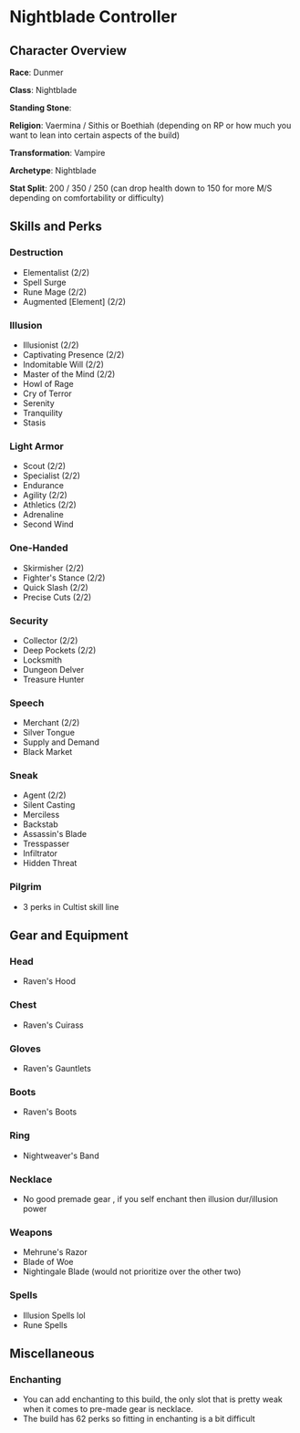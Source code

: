 # Nightblade Controller

## Character Overview

**Race**: Dunmer
	
**Class**: Nightblade
 
**Standing Stone**: 

**Religion**: Vaermina / Sithis or Boethiah (depending on RP or how much you want to lean into certain aspects of the build)

**Transformation**: Vampire

**Archetype**: Nightblade

**Stat Split**: 200 / 350 / 250 (can drop health down to 150 for more M/S depending on comfortability or difficulty)

## Skills and Perks

### Destruction

 - Elementalist (2/2)
 - Spell Surge
 - Rune Mage (2/2)
 - Augmented [Element] (2/2)

### Illusion

 - Illusionist (2/2)
 - Captivating Presence (2/2)
 - Indomitable Will (2/2)
 - Master of the Mind (2/2)
 - Howl of Rage
 - Cry of Terror
 - Serenity
 - Tranquility
 - Stasis

### Light Armor
 
 - Scout (2/2)
 - Specialist (2/2)
 - Endurance
 - Agility (2/2)
 - Athletics (2/2)
 - Adrenaline
 - Second Wind

### One-Handed

 - Skirmisher (2/2)
 - Fighter's Stance (2/2)
 - Quick Slash (2/2)
 - Precise Cuts (2/2)
		
### Security

 - Collector (2/2)
 - Deep Pockets (2/2)
 - Locksmith
 - Dungeon Delver
 - Treasure Hunter
 
### Speech

 - Merchant (2/2)
 - Silver Tongue
 - Supply and Demand
 - Black Market
		
### Sneak

 - Agent (2/2)
 - Silent Casting
 - Merciless
 - Backstab
 - Assassin's Blade
 - Tresspasser
 - Infiltrator
 - Hidden Threat
 
### Pilgrim

 - 3 perks in Cultist skill line

## Gear and Equipment

### Head
 
 - Raven's Hood
 
### Chest
 
 - Raven's Cuirass
 
### Gloves

 - Raven's Gauntlets
 
### Boots

 - Raven's Boots
 
### Ring

 - Nightweaver's Band
 
### Necklace

 - No good premade gear , if you self enchant then illusion dur/illusion power

### Weapons

 - Mehrune's Razor
 - Blade of Woe
 - Nightingale Blade (would not prioritize over the other two)

### Spells
 
 - Illusion Spells lol
 - Rune Spells

## Miscellaneous

### Enchanting

 - You can add enchanting to this build, the only slot that is pretty weak when it comes to pre-made gear is necklace.
 - The build has 62 perks so fitting in enchanting is a bit difficult
